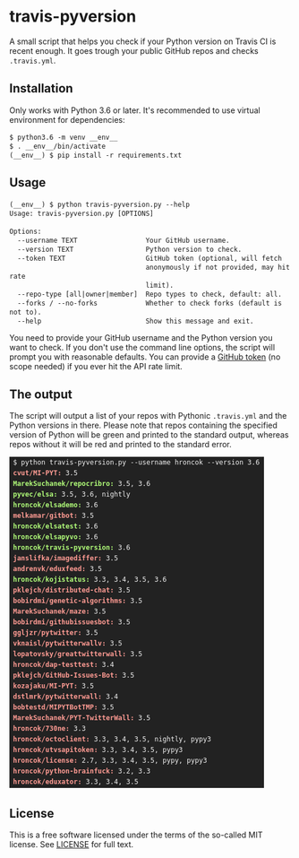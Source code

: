 travis-pyversion
================

A small script that helps you check if your Python version on Travis CI is
recent enough.
It goes trough your public GitHub repos and checks `.travis.yml`.

Installation
------------

Only works with Python 3.6 or later. It's recommended to use virtual
environment for dependencies:

    $ python3.6 -m venv __env__
    $ . __env__/bin/activate
    (__env__) $ pip install -r requirements.txt

Usage
-----

    (__env__) $ python travis-pyversion.py --help
    Usage: travis-pyversion.py [OPTIONS]
    
    Options:
      --username TEXT                 Your GitHub username.
      --version TEXT                  Python version to check.
      --token TEXT                    GitHub token (optional, will fetch
                                      anonymously if not provided, may hit rate
                                      limit).
      --repo-type [all|owner|member]  Repo types to check, default: all.
      --forks / --no-forks            Whether to check forks (default is not to).
      --help                          Show this message and exit.

You need to provide your GitHub username and the Python version you want to
check. If you don't use the command line options, the script will prompt you
with reasonable defaults. You can provide a
[GitHub token](https://github.com/settings/tokens) (no scope needed)
if you ever hit the API rate limit.

The output
----------

The script will output a list of your repos with Pythonic `.travis.yml` and the
Python versions in there. Please note that repos containing the specified
version of Python will be green and printed to the standard output, whereas
repos without it will be red and printed to the standard error. 

![Screenshot](screenshot.png)

License
-------

This is a free software licensed under the terms of the so-called MIT license.
See [LICENSE](LICENSE) for full text.

